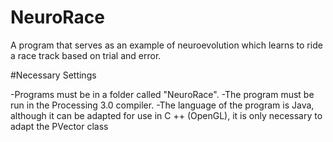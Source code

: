 # NeuroRace
A program that serves as an example of neuroevolution which learns to ride a race track based on trial and error.

#Necessary Settings

-Programs must be in a folder called "NeuroRace".
-The program must be run in the Processing 3.0 compiler.
-The language of the program is Java, although it can be adapted for use in C ++ (OpenGL), it is only necessary to adapt the PVector class
